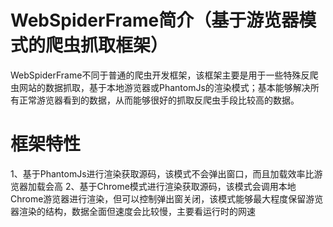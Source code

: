 # WebSpiderFrame简介（基于游览器模式的爬虫抓取框架）
  WebSpiderFrame不同于普通的爬虫开发框架，该框架主要是用于一些特殊反爬虫网站的数据抓取，基于本地游览器或PhantomJs的渲染模式；基本能够解决所有正常游览器看到的数据，从而能够很好的抓取反爬虫手段比较高的数据。
# 框架特性
 1、基于PhantomJs进行渲染获取源码，该模式不会弹出窗口，而且加载效率比游览器加载会高
 2、基于Chrome模式进行渲染获取源码，该模式会调用本地Chrome游览器进行渲染，但可以控制弹出窗关闭，该模式能够最大程度保留游览器渲染的结构，数据全面但速度会比较慢，主要看运行时的网速
 
